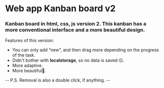 # Web app Kanban board v2
### Kanban board in html, css, js version 2. This kanban has a more conventional interface and a more beautiful design.

Features of this version:
* You can only add “new”, and then drag more depending on the progress of the task.
* Didn't bother with **localstorage**, so no data is saved 😖.
* More adaptive.
* More beautiful🥰.

-- P.S. Removal is also a double click, if anything. --
